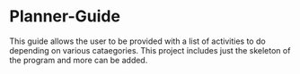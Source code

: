 # Planner-Guide
This guide allows the user to be provided with a list of activities to do depending on various cataegories. This project includes just the skeleton of the program and more can be added.
